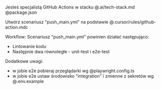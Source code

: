 Jesteś specjalistą GitHub Actions w stacku @.ai/tech-stack.md  @package.json

Utwórz scenariusz "push_main.yml" na podstawie @.cursor/rules/github-action.mdc

Workflow:
Scenariusz "push_main.yml" powinien działać następująco:

- Lintowanie kodu
- Następnie dwa równoległe - unit-test i e2e-test

Dodatkowe uwagi:
- w jobie e2e pobieraj przeglądarki wg @playwright.config.ts
- w jobie e2e ustaw środowisko "integration" i zmienne z sekretów wg @.env.example